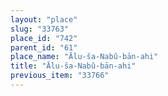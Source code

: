 ```yaml
---
layout: "place"
slug: "33763"
place_id: "742"
parent_id: "61"
place_name: "Ālu-ša-Nabû-bān-ahi"
title: "Ālu-ša-Nabû-bān-ahi"
previous_item: "33766"
---
```

